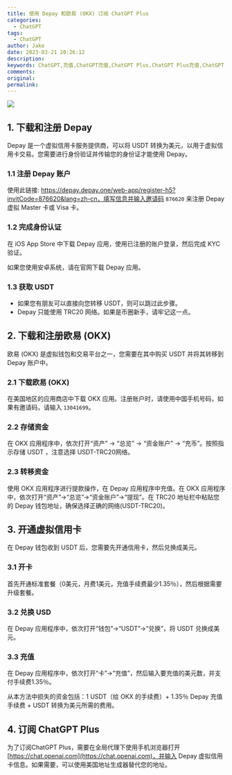 ```yaml
---
title: 使用 Depay 和欧易 (OKX) 订阅 ChatGPT Plus
categories:
  - ChatGPT
tags:
  - ChatGPT
author: Jake
date: 2023-03-21 20:26:12
description: 
keywords: ChatGPT,充值,ChatGPT充值,ChatGPT Plus,ChatGPT Plus充值,ChatGPT Plus 会员,ChatGPT Plus 会员充值,ChatGPT Plus 会员价格,Depay,欧易,OKX,USDT,虚拟信用卡,美元,美国地区,美国地址生成器
comments:
original:
permalink:
---
```


![](//blogimg.jakeyu.top/充值-chatgpt/ChatGPT-preview.jpg)

<!--more-->

## 1. 下载和注册 Depay

Depay 是一个虚拟信用卡服务提供商，可以将 USDT 转换为美元，以用于虚拟信用卡交易。您需要进行身份验证并传输您的身份证才能使用 Depay。

### 1.1 注册 Depay 账户

使用此链接: https://depay.depay.one/web-app/register-h5?invitCode=876620&lang=zh-cn，填写信息并输入邀请码 `876620` 来注册 Depay 虚拟 Master 卡或 Visa 卡。

### 1.2 完成身份认证

在 iOS App Store 中下载 Depay 应用，使用已注册的账户登录，然后完成 KYC 验证。

如果您使用安卓系统，请在官网下载 Depay 应用。

### 1.3 获取 USDT

- 如果您有朋友可以直接向您转移 USDT，则可以跳过此步骤。
- Depay 只能使用 TRC20 网络。如果是币圈新手，请牢记这一点。

## 2. 下载和注册欧易 (OKX)
欧易 (OKX) 是虚拟钱包和交易平台之一，您需要在其中购买 USDT 并将其转移到 Depay 账户中。

### 2.1 下载欧易 (OKX)
在美国地区的应用商店中下载 OKX 应用。注册账户时，请使用中国手机号码，如果有邀请码，请输入 `13041699`。

### 2.2 存储资金
在 OKX 应用程序中，依次打开“资产” -> “总览” -> “资金账户” -> “充币”。按照指示存储 USDT ，注意选择 USDT-TRC20网络。

### 2.3 转移资金
使用 OKX 应用程序进行提款操作，在 Depay 应用程序中充值。在 OKX 应用程序中，依次打开“资产”->“总览”->“资金账户”->“提现”。在 TRC20 地址栏中粘贴您的 Depay 钱包地址，确保选择正确的网络(USDT-TRC20)。

## 3. 开通虚拟信用卡
在 Depay 钱包收到 USDT 后，您需要先开通信用卡，然后兑换成美元。

### 3.1 开卡
首先开通标准套餐（0美元，月费1美元，充值手续费最少1.35％），然后根据需要升级套餐。

### 3.2 兑换 USD
在 Depay 应用程序中，依次打开“钱包”->“USDT”->“兑换”，将 USDT 兑换成美元。

### 3.3 充值
在 Depay 应用程序中，依次打开“卡”->“充值”，然后输入要充值的美元数，并支付手续费1.35％。

从本方法中损失的资金包括：1 USDT（给 OKX 的手续费）+ 1.35％ Depay 充值手续费 + USDT 转换为美元所需的费用。

## 4. 订阅 ChatGPT Plus
为了订阅ChatGPT Plus，需要在全局代理下使用手机浏览器打开 [https://chat.openai.com](https://chat.openai.com)，并输入 Depay 虚拟信用卡信息。如果需要，可以使用美国地址生成器替代您的地址。